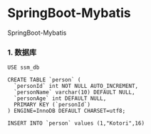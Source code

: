 # SpringBoot-Mybatis
SpringBoot-Mybatis

### 1. 数据库

```
USE ssm_db

CREATE TABLE `person` (
  `personId` int NOT NULL AUTO_INCREMENT,
  `personName` varchar(10) DEFAULT NULL,
  `personAge` int DEFAULT NULL,
  PRIMARY KEY (`personId`)
) ENGINE=InnoDB DEFAULT CHARSET=utf8;

INSERT INTO `person` values (1,"Kotori",16)
```

